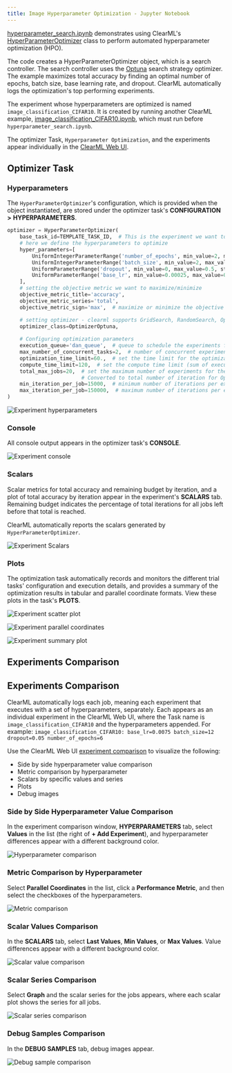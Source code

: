 ```yaml
---
title: Image Hyperparameter Optimization - Jupyter Notebook
---
```


[hyperparameter_search.ipynb](https://github.com/allegroai/clearml/blob/master/examples/frameworks/pytorch/notebooks/image/hyperparameter_search.ipynb) 
demonstrates using ClearML's [HyperParameterOptimizer](../../../../../references/sdk/hpo_optimization_hyperparameteroptimizer.md)
class to perform automated hyperparameter optimization (HPO). 

The code creates a HyperParameterOptimizer object, which is a search controller. The search controller uses the
[Optuna](../../../../../references/sdk/hpo_optuna_optuna_optimizeroptuna.md) search strategy optimizer. 
The example maximizes total accuracy by finding an optimal number of epochs, batch size, base learning rate, and dropout. ClearML 
automatically logs the optimization's top performing experiments.

The experiment whose hyperparameters are optimized is named `image_classification_CIFAR10`. It is created by running another 
ClearML example, [image_classification_CIFAR10.ipynb](https://github.com/allegroai/clearml/blob/master/examples/frameworks/pytorch/notebooks/image/image_classification_CIFAR10.ipynb), 
which must run before `hyperparameter_search.ipynb`.

The optimizer Task, `Hyperparameter Optimization`, and the experiments appear individually in the [ClearML Web UI](../../../../../webapp/webapp_overview.md).

## Optimizer Task

### Hyperparameters

The `HyperParameterOptimizer`'s configuration, which is provided when the object instantiated, are stored under the 
optimizer task's **CONFIGURATION** **>** **HYPERPARAMETERS**.

```python
optimizer = HyperParameterOptimizer(
    base_task_id=TEMPLATE_TASK_ID,  # This is the experiment we want to optimize
    # here we define the hyperparameters to optimize
    hyper_parameters=[
        UniformIntegerParameterRange('number_of_epochs', min_value=2, max_value=12, step_size=2),
        UniformIntegerParameterRange('batch_size', min_value=2, max_value=16, step_size=2),
        UniformParameterRange('dropout', min_value=0, max_value=0.5, step_size=0.05),
        UniformParameterRange('base_lr', min_value=0.00025, max_value=0.01, step_size=0.00025),
    ],
    # setting the objective metric we want to maximize/minimize
    objective_metric_title='accuracy',
    objective_metric_series='total',
    objective_metric_sign='max',  # maximize or minimize the objective metric

    # setting optimizer - clearml supports GridSearch, RandomSearch, OptimizerBOHB and OptimizerOptuna
    optimizer_class=OptimizerOptuna,
    
    # Configuring optimization parameters
    execution_queue='dan_queue',  # queue to schedule the experiments for execution
    max_number_of_concurrent_tasks=2,  # number of concurrent experiments
    optimization_time_limit=60.,  # set the time limit for the optimization process
    compute_time_limit=120,  # set the compute time limit (sum of execution time on all machines)
    total_max_jobs=20,  # set the maximum number of experiments for the optimization. 
                        # Converted to total number of iteration for OptimizerBOHB
    min_iteration_per_job=15000,  # minimum number of iterations per experiment, till early stopping
    max_iteration_per_job=150000,  # maximum number of iterations per experiment
)
```

![Experiment hyperparameters](../../../../../img/examples_hyperparameter_search_01.png)

### Console

All console output appears in the optimizer task's **CONSOLE**.

![Experiment console](../../../../../img/examples_hyperparameter_search_03.png)

### Scalars

Scalar metrics for total accuracy and remaining budget by iteration, and a plot of total accuracy by iteration appear in the 
experiment's **SCALARS** tab. Remaining budget indicates the percentage of total iterations for all jobs left before that total is reached.

ClearML automatically reports the scalars generated by `HyperParameterOptimizer`.

![Experiment Scalars](../../../../../img/examples_hyperparameter_search_04.png)

### Plots

The optimization task automatically records and monitors the different trial tasks' configuration and execution details, and 
provides a summary of the optimization results in tabular and parallel coordinate formats. View these plots in the task's 
**PLOTS**. 

![Experiment scatter plot](../../../../../img/examples_hyperparameter_search_05.png)

![Experiment parallel coordinates](../../../../../img/examples_hyperparameter_search_02a.png)

![Experiment summary plot](../../../../../img/examples_hyperparameter_search_02b.png)


## Experiments Comparison

## Experiments Comparison

ClearML automatically logs each job, meaning each experiment that executes with a set of hyperparameters, separately. Each appears as an individual experiment in the ClearML Web UI, where the Task name is `image_classification_CIFAR10` and the hyperparameters appended.
For example: `image_classification_CIFAR10: base_lr=0.0075 batch_size=12 dropout=0.05 number_of_epochs=6`

Use the ClearML Web UI [experiment comparison](../../../../../webapp/webapp_exp_comparing.md) to visualize the following:

* Side by side hyperparameter value comparison
* Metric comparison by hyperparameter
* Scalars by specific values and series
* Plots
* Debug images

### Side by Side Hyperparameter Value Comparison

In the experiment comparison window, **HYPERPARAMETERS** tab, select **Values** in the list (the right of **+ Add Experiment**), and hyperparameter differences appear with a different background color.

![Hyperparameter comparison](../../../../../img/examples_hyperparameter_search_06.png)

### Metric Comparison by Hyperparameter

Select **Parallel Coordinates** in the list, click a **Performance Metric**, and then select the checkboxes of the hyperparameters.

![Metric comparison](../../../../../img/examples_hyperparameter_search_07.png)

### Scalar Values Comparison

In the **SCALARS** tab, select **Last Values**, **Min Values**, or **Max Values**. Value differences appear with a different background color.

![Scalar value comparison](../../../../../img/examples_hyperparameter_search_09.png)

### Scalar Series Comparison

Select **Graph** and the scalar series for the jobs appears, where each scalar plot shows the series for all jobs.

![Scalar series comparison](../../../../../img/examples_hyperparameter_search_08.png)

### Debug Samples Comparison

In the **DEBUG SAMPLES** tab, debug images appear.

![Debug sample comparison](../../../../../img/examples_hyperparameter_search_10.png)